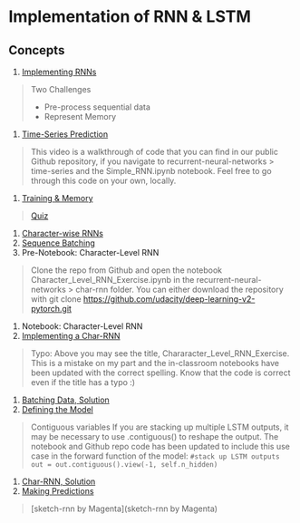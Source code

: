 # Implementation of RNN & LSTM 

## Concepts

1. [Implementing RNNs](https://www.youtube.com/watch?time_continue=5&v=BHoiwB61ays)
> Two Challenges
>* Pre-process sequential data
>* Represent Memory
1. [Time-Series Prediction](https://www.youtube.com/watch?time_continue=4&v=xV5jHLFfJbQ)
>This video is a walkthrough of code that you can find in our public Github repository, if you navigate to recurrent-neural-networks > time-series and the Simple_RNN.ipynb notebook. Feel free to go through this code on your own, locally.
1. [Training & Memory](https://www.youtube.com/watch?time_continue=7&v=sx7T_KP5v9I)
>[Quiz](images/Quiz_implementation_lstm.png)
1. [Character-wise RNNs](https://www.youtube.com/watch?v=dXl3eWCGLdU)
1. [Sequence Batching](https://www.youtube.com/watch?v=Z4OiyU0Cldg)
1. Pre-Notebook: Character-Level RNN
> Clone the repo from Github and open the notebook Character_Level_RNN_Exercise.ipynb in the recurrent-neural-networks > char-rnn folder. You can either download the repository with git clone https://github.com/udacity/deep-learning-v2-pytorch.git
1. Notebook: Character-Level RNN
1. [Implementing a Char-RNN](https://www.youtube.com/watch?v=MMtgZXzFB10)
> Typo: Above you may see the title, Chararacter_Level_RNN_Exercise. This is a mistake on my part and the in-classroom notebooks have been updated with the correct spelling.
Know that the code is correct even if the title has a typo :)
1. [Batching Data, Solution](https://www.youtube.com/watch?v=9Eg0wf3eW-k)
1. [Defining the Model](https://www.youtube.com/watch?v=_LWzyqq4hCY)
> Contiguous variables
If you are stacking up multiple LSTM outputs, it may be necessary to use .contiguous() to reshape the output. The notebook and Github repo code has been updated to include this use case in the forward function of the model:
`
 	#stack up LSTM outputs
	out = out.contiguous().view(-1, self.n_hidden)
`
1. [Char-RNN, Solution](https://www.youtube.com/watch?v=ed33qePHrJM)
1. [Making Predictions](https://www.youtube.com/watch?time_continue=9&v=BhrpV3kwATo)
> [sketch-rnn by Magenta](sketch-rnn by Magenta)







